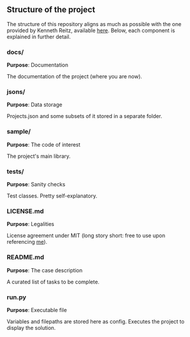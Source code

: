 ## Structure of the project
The structure of this repository aligns as much as possible with the one provided by Kenneth Reitz,
available [here](https://github.com/kennethreitz/samplemod). Below, each component is explained
in further detail.

### docs/
__Purpose__: Documentation

The documentation of the project (where you are now).
### jsons/
__Purpose__: Data storage

Projects.json and some subsets of it stored in a separate folder.
### sample/
__Purpose__: The code of interest

The project's main library.
### tests/
__Purpose__: Sanity checks

Test classes. Pretty self-explanatory.
### LICENSE.md
__Purpose__: Legalities

License agreement under MIT (long story short: free to use upon referencing [me](https://github.com/ohduran)).
### README.md
__Purpose__: The case description

A curated list of tasks to be complete.
### run.py
__Purpose__: Executable file

Variables and filepaths are stored here as config. Executes the project to display the solution.
